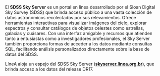 El **SDSS Sky Server** es un portal en línea desarrollado por el Sloan Digital Sky Survey (SDSS) que brinda acceso público a una vasta colección de datos astronómicos recolectados por sus relevamientos. Ofrece herramientas interactivas para visualizar imágenes del cielo, explorar espectros y consultar catálogos de objetos celestes como estrellas, galaxias y cuásares. Con una interfaz amigable y recursos que atienden tanto a entusiastas como a investigadores profesionales, el Sky Server también proporciona formas de acceder a los datos mediante consultas SQL, facilitando análisis personalizados directamente sobre la base de datos del SDSS.

LIneA aloja un espejo del SDSS Sky Server ([**skyserver.linea.org.br**](http://skyserver.linea.org.br/sciserver/)), que brinda acceso a los datos del release DR17.

